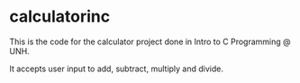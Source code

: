 # calculatorinc
This is the code for the calculator project done in Intro to C Programming @ UNH. 

It accepts user input to add, subtract, multiply and divide. 
